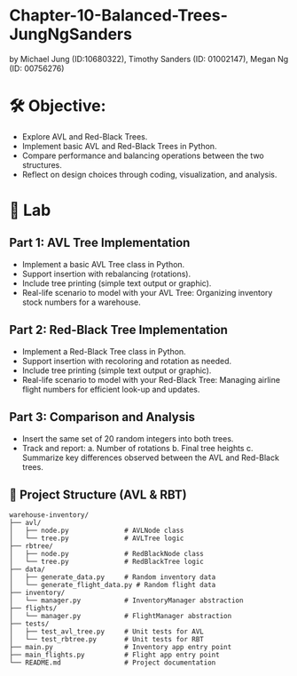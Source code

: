 # Chapter-10-Balanced-Trees-JungNgSanders
by Michael Jung (ID:10680322), Timothy Sanders (ID: 01002147), Megan Ng (ID: 00756276)

# 🛠️ Objective:

- Explore AVL and Red-Black Trees.
- Implement basic AVL and Red-Black Trees in Python.
- Compare performance and balancing operations between the two structures.
- Reflect on design choices through coding, visualization, and analysis.

# 🧹 Lab

## Part 1: AVL Tree Implementation
- Implement a basic AVL Tree class in Python.
- Support insertion with rebalancing (rotations).
- Include tree printing (simple text output or graphic).
- Real-life scenario to model with your AVL Tree:  Organizing inventory stock numbers for a warehouse.


## Part 2: Red-Black Tree Implementation
- Implement a Red-Black Tree class in Python.
- Support insertion with recoloring and rotation as needed.
- Include tree printing (simple text output or graphic).
- Real-life scenario to model with your Red-Black Tree: Managing airline flight numbers for efficient look-up and updates.

## Part 3: Comparison and Analysis
- Insert the same set of 20 random integers into both trees.
- Track and report:
      a. Number of rotations
      b. Final tree heights
      c. Summarize key differences observed between the AVL and Red-Black trees.

## 📁 Project Structure (AVL & RBT)
```
warehouse-inventory/
├── avl/
│   ├── node.py              # AVLNode class
│   └── tree.py              # AVLTree logic
├── rbtree/
│   ├── node.py              # RedBlackNode class
│   └── tree.py              # RedBlackTree logic
├── data/
│   ├── generate_data.py     # Random inventory data
│   └── generate_flight_data.py # Random flight data
├── inventory/
│   └── manager.py           # InventoryManager abstraction
├── flights/
│   └── manager.py           # FlightManager abstraction
├── tests/
│   ├── test_avl_tree.py     # Unit tests for AVL
│   └── test_rbtree.py       # Unit tests for RBT
├── main.py                  # Inventory app entry point
├── main_flights.py          # Flight app entry point
└── README.md                # Project documentation


